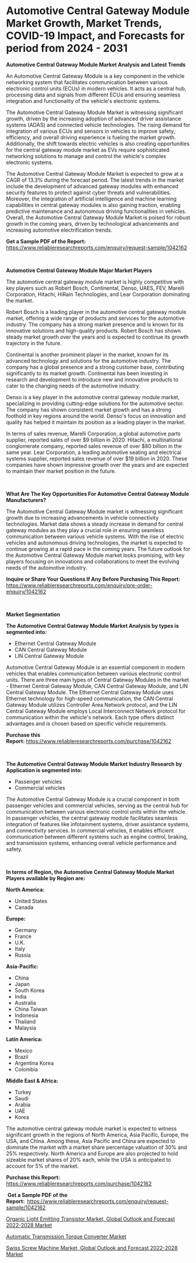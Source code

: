 <p><h1>Automotive Central Gateway Module Market Growth, Market Trends, COVID-19 Impact, and Forecasts for period from 2024 - 2031</h1></p><p><strong>Automotive Central Gateway Module Market Analysis and Latest Trends</strong></p>
<p><p>An Automotive Central Gateway Module is a key component in the vehicle networking system that facilitates communication between various electronic control units (ECUs) in modern vehicles. It acts as a central hub, processing data and signals from different ECUs and ensuring seamless integration and functionality of the vehicle's electronic systems.</p><p>The Automotive Central Gateway Module Market is witnessing significant growth, driven by the increasing adoption of advanced driver assistance systems (ADAS) and connected vehicle technologies. The rising demand for integration of various ECUs and sensors in vehicles to improve safety, efficiency, and overall driving experience is fueling the market growth. Additionally, the shift towards electric vehicles is also creating opportunities for the central gateway module market as EVs require sophisticated networking solutions to manage and control the vehicle's complex electronic systems.</p><p>The Automotive Central Gateway Module Market is expected to grow at a CAGR of 13.3% during the forecast period. The latest trends in the market include the development of advanced gateway modules with enhanced security features to protect against cyber threats and vulnerabilities. Moreover, the integration of artificial intelligence and machine learning capabilities in central gateway modules is also gaining traction, enabling predictive maintenance and autonomous driving functionalities in vehicles. Overall, the Automotive Central Gateway Module Market is poised for robust growth in the coming years, driven by technological advancements and increasing automotive electrification trends.</p></p>
<p><strong>Get a Sample PDF of the Report:&nbsp;</strong> <a href="https://www.reliableresearchreports.com/enquiry/request-sample/1042162">https://www.reliableresearchreports.com/enquiry/request-sample/1042162</a></p>
<p>&nbsp;</p>
<p><strong>Automotive Central Gateway Module Major Market Players</strong></p>
<p><p>The automotive central gateway module market is highly competitive with key players such as Robert Bosch, Continental, Denso, UAES, FEV, Marelli Corporation, Hitachi, HiRain Technologies, and Lear Corporation dominating the market. </p><p>Robert Bosch is a leading player in the automotive central gateway module market, offering a wide range of products and services for the automotive industry. The company has a strong market presence and is known for its innovative solutions and high-quality products. Robert Bosch has shown steady market growth over the years and is expected to continue its growth trajectory in the future. </p><p>Continental is another prominent player in the market, known for its advanced technology and solutions for the automotive industry. The company has a global presence and a strong customer base, contributing significantly to its market growth. Continental has been investing in research and development to introduce new and innovative products to cater to the changing needs of the automotive industry.</p><p>Denso is a key player in the automotive central gateway module market, specializing in providing cutting-edge solutions for the automotive sector. The company has shown consistent market growth and has a strong foothold in key regions around the world. Denso's focus on innovation and quality has helped it maintain its position as a leading player in the market.</p><p>In terms of sales revenue, Marelli Corporation, a global automotive parts supplier, reported sales of over $9 billion in 2020. Hitachi, a multinational conglomerate company, reported sales revenue of over $80 billion in the same year. Lear Corporation, a leading automotive seating and electrical systems supplier, reported sales revenue of over $19 billion in 2020. These companies have shown impressive growth over the years and are expected to maintain their market position in the future.</p></p>
<p>&nbsp;</p>
<p><strong>What Are The Key Opportunities For Automotive Central Gateway Module Manufacturers?</strong></p>
<p><p>The Automotive Central Gateway Module market is witnessing significant growth due to increasing advancements in vehicle connectivity technologies. Market data shows a steady increase in demand for central gateway modules as they play a crucial role in ensuring seamless communication between various vehicle systems. With the rise of electric vehicles and autonomous driving technologies, the market is expected to continue growing at a rapid pace in the coming years. The future outlook for the Automotive Central Gateway Module market looks promising, with key players focusing on innovations and collaborations to meet the evolving needs of the automotive industry.</p></p>
<p><strong>Inquire or Share Your Questions If Any Before Purchasing This Report:</strong> <a href="https://www.reliableresearchreports.com/enquiry/pre-order-enquiry/1042162">https://www.reliableresearchreports.com/enquiry/pre-order-enquiry/1042162</a></p>
<p>&nbsp;</p>
<p><strong>Market Segmentation</strong></p>
<p><strong>The Automotive Central Gateway Module Market Analysis by types is segmented into:</strong></p>
<p><ul><li>Ethernet Central Gateway Module</li><li>CAN Central Gateway Module</li><li>LIN Central Gateway Module</li></ul></p>
<p><p>Automotive Central Gateway Module is an essential component in modern vehicles that enables communication between various electronic control units. There are three main types of Central Gateway Modules in the market - Ethernet Central Gateway Module, CAN Central Gateway Module, and LIN Central Gateway Module. The Ethernet Central Gateway Module uses Ethernet technology for high-speed communication, the CAN Central Gateway Module utilizes Controller Area Network protocol, and the LIN Central Gateway Module employs Local Interconnect Network protocol for communication within the vehicle's network. Each type offers distinct advantages and is chosen based on specific vehicle requirements.</p></p>
<p><strong>Purchase this Report:&nbsp;</strong><a href="https://www.reliableresearchreports.com/purchase/1042162">https://www.reliableresearchreports.com/purchase/1042162</a></p>
<p>&nbsp;</p>
<p><strong>The Automotive Central Gateway Module Market Industry Research by Application is segmented into:</strong></p>
<p><ul><li>Passenger vehicles</li><li>Commercial vehicles</li></ul></p>
<p><p>The Automotive Central Gateway Module is a crucial component in both passenger vehicles and commercial vehicles, serving as the central hub for communication between various electronic control units within the vehicle. In passenger vehicles, the central gateway module facilitates seamless integration of features like infotainment systems, driver assistance systems, and connectivity services. In commercial vehicles, it enables efficient communication between different systems such as engine control, braking, and transmission systems, enhancing overall vehicle performance and safety.</p></p>
<p>&nbsp;</p>
<p><strong>In terms of Region, the Automotive Central Gateway Module Market Players available by Region are:</strong></p>
<p>
    <p> <strong> North America: </strong>
        <ul>
            <li>United States</li>
            <li>Canada</li>
        </ul>
        </p> 
    <p> <strong> Europe: </strong>
        <ul>
            <li>Germany</li>
            <li>France</li>
            <li>U.K.</li>
            <li>Italy</li>
            <li>Russia</li>
        </ul>
        </p> 
    <p> <strong> Asia-Pacific: </strong>
        <ul>
            <li>China</li>
            <li>Japan</li>
            <li>South Korea</li>
            <li>India</li>
            <li>Australia</li>
            <li>China Taiwan</li>
            <li>Indonesia</li>
            <li>Thailand</li>
            <li>Malaysia</li>
        </ul>
        </p> 
    <p> <strong> Latin America: </strong>
        <ul>
            <li>Mexico</li>
            <li>Brazil</li>
            <li>Argentina Korea</li>
            <li>Colombia</li>
        </ul>
        </p> 
    <p> <strong> Middle East & Africa: </strong>
        <ul>
            <li>Turkey</li>
            <li>Saudi</li>
            <li>Arabia</li>
            <li>UAE</li>
            <li>Korea</li>
        </ul>
    </p>
    </p>
<p><p>The automotive central gateway module market is expected to witness significant growth in the regions of North America, Asia Pacific, Europe, the USA, and China. Among these, Asia Pacific and China are expected to dominate the market with a market share percentage valuation of 30% and 25% respectively. North America and Europe are also projected to hold sizeable market shares of 20% each, while the USA is anticipated to account for 5% of the market.</p></p>
<p><strong>Purchase this Report: </strong><a href="https://www.reliableresearchreports.com/purchase/1042162">https://www.reliableresearchreports.com/purchase/1042162</a></p>
<p>&nbsp;<strong>Get a Sample PDF of the Report:&nbsp;&nbsp;</strong><a href="https://www.reliableresearchreports.com/enquiry/request-sample/1042162">https://www.reliableresearchreports.com/enquiry/request-sample/1042162</a></p>
<p><strong></strong></p>
<p><p><a href="https://view.publitas.com/reportprime-1/organic-light-emitting-transistor-market-global-outlook-and-forecast-2022-2028-market-research-report-unlocks-analysis-on-the-market-financial-status-market-size-and-market-revenue-upto-2030/">Organic Light Emitting Transistor Market, Global Outlook and Forecast 2022-2028 Market</a></p><p><a href="https://github.com/Sinjinluong3e0awx2m195k76/Market-Research-Report-List-1/blob/main/automatic-transmission-torque-converter-market.md">Automatic Transmission Torque Converter Market</a></p><p><a href="https://view.publitas.com/reportprime-1/swiss-screw-machine-market-global-outlook-and-forecast-2022-2028-market-research-report-provides-thorough-industry-overview-which-offers-an-in-depth-analysis-of-product-trends-and-new-market-divisions/">Swiss Screw Machine Market, Global Outlook and Forecast 2022-2028 Market</a></p></p>